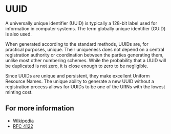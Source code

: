 # UUID

A universally unique identifier (UUID) is typically a 128-bit label used for
information in computer systems. The term globally unique identifier (GUID)
is also used.

When generated according to the standard methods, UUIDs are, for practical
purposes, unique. Their uniqueness does not depend on a central registration
authority or coordination between the parties generating them, unlike most
other numbering schemes. While the probability that a UUID will be duplicated
is not zero, it is close enough to zero to be negligible.

Since UUIDs are unique and persistent, they make excellent Uniform Resource
Names. The unique ability to generate a new UUID without a registration
process allows for UUIDs to be one of the URNs with the lowest minting cost.

## For more information

* [Wikipedia](https://en.wikipedia.org/wiki/Universally_unique_identifier)
* [RFC 4122](https://datatracker.ietf.org/doc/html/rfc4122)
